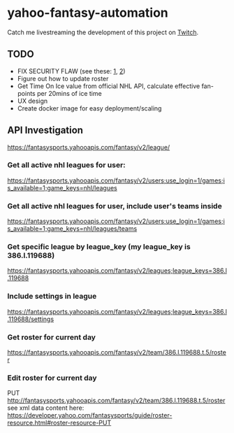 # yahoo-fantasy-automation

Catch me livestreaming the development of this project on [Twitch](https://www.twitch.tv/dhuckz).

## TODO

- FIX SECURITY FLAW (see these: [1](https://auth0.com/docs/security/store-tokens), [2](https://auth0.com/docs/quickstart/webapp/nodejs/))
- Figure out how to update roster
- Get Time On Ice value from official NHL API, calculate effective fan-points per 20mins of ice time
- UX design
- Create docker image for easy deployment/scaling

## API Investigation

https://fantasysports.yahooapis.com/fantasy/v2/league/

### Get all active nhl leagues for user:
https://fantasysports.yahooapis.com/fantasy/v2/users;use_login=1/games;is_available=1;game_keys=nhl/leagues

### Get all active nhl leagues for user, include user's teams inside
https://fantasysports.yahooapis.com/fantasy/v2/users;use_login=1/games;is_available=1;game_keys=nhl/leagues/teams

### Get specific league by league_key (my league_key is 386.l.119688)
https://fantasysports.yahooapis.com/fantasy/v2/leagues;league_keys=386.l.119688

### Include settings in league
https://fantasysports.yahooapis.com/fantasy/v2/leagues;league_keys=386.l.119688/settings

### Get roster for current day
https://fantasysports.yahooapis.com/fantasy/v2/team/386.l.119688.t.5/roster

### Edit roster for current day
PUT http://fantasysports.yahooapis.com/fantasy/v2/team/386.l.119688.t.5/roster
see xml data content here: https://developer.yahoo.com/fantasysports/guide/roster-resource.html#roster-resource-PUT
